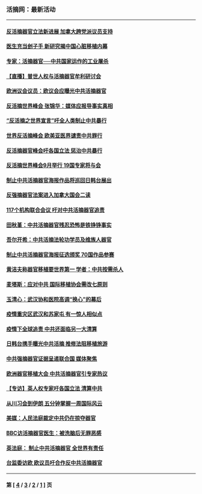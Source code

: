 ### 活摘网：最新活动
---
#### [反活摘器官立法新进展 加拿大跨党派议员支持](../../pages/nf5883/n13876061.md?12130430) 
#### [医生充当刽子手 新研究揭中国心脏移植内幕](../../pages/nf5883/n13772291.md?12130430) 
#### [专家：活摘器官──中共国家运作的工业屠杀](../../pages/nf5883/n13761178.md?12130430) 
#### [【直播】普世人权与活摘器官牟利研讨会](../../pages/nf5883/n13425146.md?12130430) 
#### [欧洲议会议员：欧议会应曝光中共活摘器官](../../pages/nf5883/n13336571.md?12130430) 
#### [反活摘世界峰会 张锦华：媒体应报导事实真相](../../pages/nf5883/n13278502.md?12130430) 
#### [“反活摘之世界宣言”吁全人类制止中共暴行](../../pages/nf5883/n13259730.md?12130430) 
#### [世界反活摘峰会 欧美亚医界谴责中共罪行](../../pages/nf5883/n13253550.md?12130430) 
#### [反活摘器官峰会吁各国立法 惩治中共暴行](../../pages/nf5883/n13245052.md?12130430) 
#### [反活摘世界峰会9月举行 19国专家将与会](../../pages/nf5883/n13201492.md?12130430) 
#### [制止中共活摘器官海报作品将巡回日韩台展出](../../pages/nf5883/n13177791.md?12130430) 
#### [反强摘器官法案进入加拿大国会二读](../../pages/nf5883/n13033450.md?12130430) 
#### [117个机构联合会议 吁对中共活摘器官追责](../../pages/nf5883/n12775087.md?12130430) 
#### [田秋堇：中共活摘器官残忍恐怖是铁铮铮事实](../../pages/nf5883/n12702148.md?12130430) 
#### [吾尔开希：中共活摘法轮功学员及维族人器官](../../pages/nf5883/n12693197.md?12130430) 
#### [制止中共活摘器官海报征选颁奖 70国作品参赛](../../pages/nf5883/n12692050.md?12130430) 
#### [黄洁夫称器官移植要世界第一 学者：中共按需杀人](../../pages/nf5883/n12572329.md?12130430) 
#### [麦塔斯：应对中共 国际移植协会需改七原则](../../pages/nf5883/n12514711.md?12130430) 
#### [玉清心：武汉协和医院高调“换心”的幕后](../../pages/nf5883/n12298730.md?12130430) 
#### [疫情重灾区武汉和苏家屯 有一惊人相似点](../../pages/nf5883/n12150824.md?12130430) 
#### [疫情下全球追责 中共还面临另一大清算](../../pages/nf5883/n12070397.md?12130430) 
#### [日韩台携手曝光中共活摘 推修法阻移植旅游](../../pages/nf5883/n11712046.md?12130430) 
#### [中共强摘器官证据呈递联合国 媒体聚焦](../../pages/nf5883/n11546426.md?12130430) 
#### [欧洲器官移植大会 中共活摘器官引专家热议](../../pages/nf5883/n11539095.md?12130430) 
#### [【专访】英人权专家吁各国立法 清算中共](../../pages/nf5883/n11367315.md?12130430) 
#### [从川习会到伊朗 五分钟掌握一周国际风云](../../pages/nf5883/n11338520.md?12130430) 
#### [美媒：人民法庭裁定中共仍在掠夺器官](../../pages/nf5883/n11334897.md?12130430) 
#### [BBC访活摘器官医生：被洗脑后无罪恶感](../../pages/nf5883/n11335935.md?12130430) 
#### [英法庭： 制止中共活摘器官 全世界有责任](../../pages/nf5883/n11330691.md?12130430) 
#### [台监委访欧 欧议员吁合作反中共活摘器官](../../pages/nf5883/n11109190.md?12130430) 

---
#### 第 [ [4](./4.md?12130430) / [3](./3.md?12130430) / [2](./2.md?12130430) / [1](./1.md?12130430) ] 页
